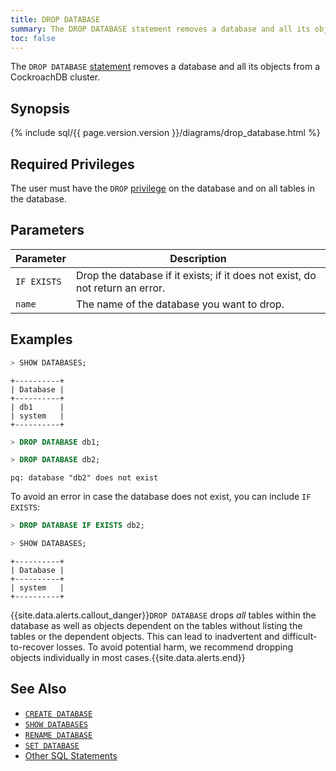 ```yaml
---
title: DROP DATABASE
summary: The DROP DATABASE statement removes a database and all its objects from a CockroachDB cluster.
toc: false
---
```


The `DROP DATABASE` [statement](sql-statements.html) removes a database and all its objects from a CockroachDB cluster.

<div id="toc"></div>

## Synopsis

{% include sql/{{ page.version.version }}/diagrams/drop_database.html %}

## Required Privileges

The user must have the `DROP` [privilege](privileges.html) on the database and on all tables in the database. 

## Parameters

Parameter | Description
----------|------------
`IF EXISTS`   | Drop the database if it exists; if it does not exist, do not return an error.
`name`  | The name of the database you want to drop.


## Examples

~~~ sql
> SHOW DATABASES;
~~~
~~~
+----------+
| Database |
+----------+
| db1      |
| system   |
+----------+
~~~
~~~ sql
> DROP DATABASE db1;

> DROP DATABASE db2;
~~~
~~~
pq: database "db2" does not exist
~~~

To avoid an error in case the database does not exist, you can include `IF EXISTS`:

~~~ sql
> DROP DATABASE IF EXISTS db2;

> SHOW DATABASES;
~~~
~~~
+----------+
| Database |
+----------+
| system   |
+----------+
~~~

{{site.data.alerts.callout_danger}}<code>DROP DATABASE</code> drops <em>all</em> tables within the database as well as objects dependent on the tables without listing the tables or the dependent objects. This can lead to inadvertent and difficult-to-recover losses. To avoid potential harm, we recommend dropping objects individually in most cases.{{site.data.alerts.end}}


## See Also

- [`CREATE DATABASE`](create-database.html)
- [`SHOW DATABASES`](show-databases.html)
- [`RENAME DATABASE`](rename-database.html)
- [`SET DATABASE`](set-vars.html)
- [Other SQL Statements](sql-statements.html)
